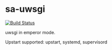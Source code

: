 sa-uwsgi
========

[![Build Status](https://travis-ci.org/softasap/sa-uwsgi.svg?branch=master)](https://travis-ci.org/softasap/sa-uwsgi)

uwsgi in emperor mode.


Upstart supported: upstart, systemd, supervisord
